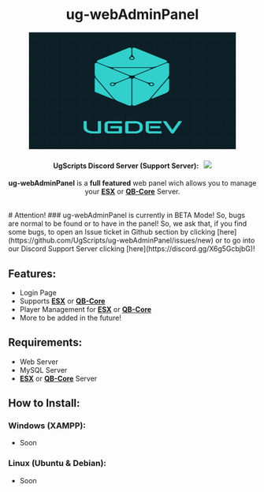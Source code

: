 <p align="center">
	<h1 align="center">
		ug-webAdminPanel
	</h1>
	<p align="center">
		<img width="420" height="237" src="docs/logo.png">
	</p>
	<h4 align="center">
		UgScripts Discord Server (Support Server): &nbsp; <a href="https://discord.gg/X6g5GcbjbG"><img src="https://discordapp.com/api/guilds/577993482761928734/widget.png?style=shield"></img></a>
	</h4>
	<p align="center">
		<b>ug-webAdminPanel</b> is a <b>full featured</b> web panel wich allows you to manage your <b><a href="https://github.com/esx-framework/esx-legacy" target="_blank">ESX</a></b> or <a href="https://github.com/esx-framework/esx-legacy" target="_blank"><b>QB-Core</a></b> Server.
	</p>
</p>

<br/>
# Attention!
### ug-webAdminPanel is currently in BETA Mode! So, bugs are normal to be found or to have in the panel! So, we ask that, if you find some bugs, to open an Issue ticket in Github section by clicking [here](https://github.com/UgScripts/ug-webAdminPanel/issues/new) or to go into our Discord Support Server clicking [here](https://discord.gg/X6g5GcbjbG)!

## Features:
- Login Page
- Supports **[ESX](https://github.com/esx-framework/esx-legacy)** or **[QB-Core](https://github.com/qbcore-framework/qb-core)**
- Player Management for **[ESX](https://github.com/esx-framework/esx-legacy)** or **[QB-Core](https://github.com/qbcore-framework/qb-core)**
- More to be added in the future!

## Requirements:
- Web Server
- MySQL Server
- **[ESX](https://github.com/esx-framework/esx-legacy)** or **[QB-Core](https://github.com/qbcore-framework/qb-core)** Server

## How to Install:
### Windows (XAMPP):
- Soon
### Linux (Ubuntu & Debian):
- Soon
